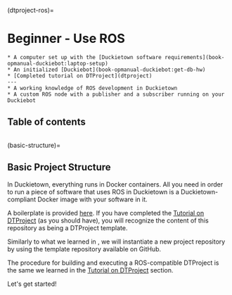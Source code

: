 (dtproject-ros)=
# Beginner - Use ROS

```{needget}
* A computer set up with the [Duckietown software requirements](book-opmanual-duckiebot:laptop-setup)
* An initialized [Duckiebot](book-opmanual-duckiebot:get-db-hw)
* [Completed tutorial on DTProject](dtproject)
---
* A working knowledge of ROS development in Duckietown
* A custom ROS node with a publisher and a subscriber running on your Duckiebot
```

## Table of contents

```{tableofcontents}
```


(basic-structure)=
## Basic Project Structure
In Duckietown, everything runs in Docker containers. All you need in order to run a piece of 
software that uses ROS in Duckietown is a Duckietown-compliant Docker image with your software in it.

A boilerplate is provided [here](https://github.com/duckietown/template-ros). 
If you have completed the [Tutorial on DTProject](dtproject) (as you should have), you will recognize
the content of this repository as being a DTProject template.

Similarly to what we learned in [](dtproject-create-new), we will instantiate a new project repository by 
using the template repository available on GitHub.

The procedure for building and executing a ROS-compatible DTProject is the same we learned in the
[Tutorial on DTProject](dtproject) section.

Let's get started!
